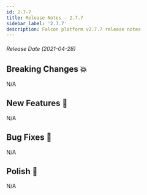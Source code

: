 ```yaml
---
id: 2-7-7
title: Release Notes - 2.7.7
sidebar_label: '2.7.7'
description: Falcon platform v2.7.7 release notes
---
```


###### Release Date (2021-04-28)

## Breaking Changes 💥

N/A

## New Features 🚀

N/A

## Bug Fixes 🐛

N/A

## Polish 💅

N/A
